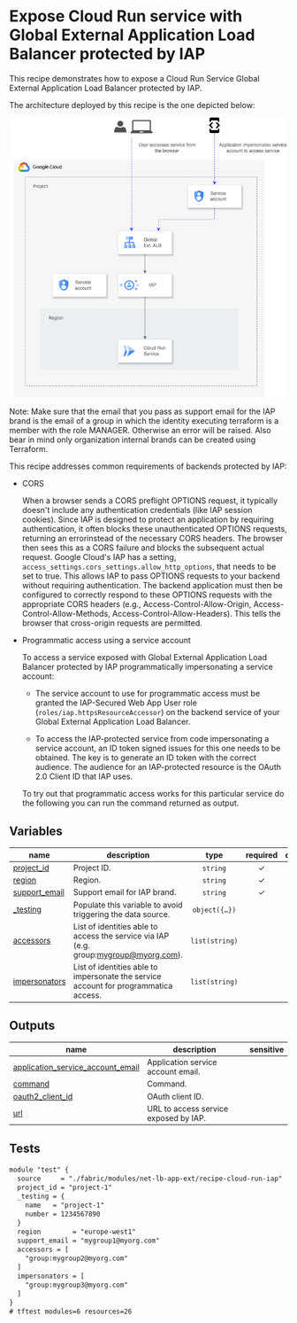 # Expose Cloud Run service with Global External Application Load Balancer protected by IAP

This recipe demonstrates how to expose a Cloud Run Service Global External Application Load Balancer protected by IAP.

The architecture deployed by this recipe is the one depicted below:

![Architecture](./diagram.png)

Note: Make sure that the email that you pass as support email for the IAP brand is the email of a group in which the identity executing terraform is a member with the role MANAGER. Otherwise an error will be raised. Also bear in mind only organization internal brands can be created using Terraform.

This recipe addresses common requirements of backends protected by IAP:

* CORS

  When a browser sends a CORS preflight OPTIONS request, it typically doesn't include any authentication credentials (like IAP session cookies). Since IAP is designed to protect an application by requiring authentication, it often blocks these unauthenticated OPTIONS requests, returning an errorinstead of the necessary CORS headers. The browser then sees this as a CORS failure and blocks the subsequent actual request.
  Google Cloud's IAP has a setting, `access_settings.cors_settings.allow_http_options`, that needs to be set to true. This allows IAP to pass OPTIONS requests to your backend without requiring authentication. The backend application must then be configured to correctly respond to these OPTIONS requests with the appropriate CORS headers (e.g., Access-Control-Allow-Origin, Access-Control-Allow-Methods, Access-Control-Allow-Headers). This tells the browser that cross-origin requests are permitted.

* Programmatic access using a service account

  To access a service exposed with Global External Application Load Balancer protected by IAP programmatically impersonating a service account:

  * The service account to use for programmatic access must be granted the IAP-Secured Web App User role (`roles/iap.httpsResourceAccessor`) on the backend service of your Global External Application Load Balancer.

  * To access the IAP-protected service from code impersonating a service account, an ID token signed issues for this one needs to be obtained. The key is to generate an ID token with the correct audience. The audience for an IAP-protected resource is the OAuth 2.0 Client ID that IAP uses.

  To try out that programmatic access works for this particular service do the following you can run the command returned as output.
<!-- BEGIN TFDOC -->
## Variables

| name | description | type | required | default |
|---|---|:---:|:---:|:---:|
| [project_id](variables.tf#L39) | Project ID. | <code>string</code> | ✓ |  |
| [region](variables.tf#L44) | Region. | <code>string</code> | ✓ |  |
| [support_email](variables.tf#L49) | Support email for IAP brand. | <code>string</code> | ✓ |  |
| [_testing](variables.tf#L17) | Populate this variable to avoid triggering the data source. | <code title="object&#40;&#123;&#10;  name             &#61; string&#10;  number           &#61; number&#10;  services_enabled &#61; optional&#40;list&#40;string&#41;, &#91;&#93;&#41;&#10;&#125;&#41;">object&#40;&#123;&#8230;&#125;&#41;</code> |  | <code>null</code> |
| [accessors](variables.tf#L27) | List of identities able to access the service via IAP (e.g. group:mygroup@myorg.com). | <code>list&#40;string&#41;</code> |  | <code>&#91;&#93;</code> |
| [impersonators](variables.tf#L33) | List of identities able to impersonate the service account for programmatica access. | <code>list&#40;string&#41;</code> |  | <code>&#91;&#93;</code> |

## Outputs

| name | description | sensitive |
|---|---|:---:|
| [application_service_account_email](outputs.tf#L26) | Application service account email. |  |
| [command](outputs.tf#L31) | Command. |  |
| [oauth2_client_id](outputs.tf#L40) | OAuth client ID. |  |
| [url](outputs.tf#L45) | URL to access service exposed by IAP. |  |
<!-- END TFDOC -->
## Tests

```hcl
module "test" {
  source     = "./fabric/modules/net-lb-app-ext/recipe-cloud-run-iap"
  project_id = "project-1"
  _testing = {
    name   = "project-1"
    number = 1234567890
  }
  region        = "europe-west1"
  support_email = "mygroup1@myorg.com"
  accessors = [
    "group:mygroup2@myorg.com"
  ]
  impersonators = [
    "group:mygroup3@myorg.com"
  ]
}
# tftest modules=6 resources=26
```
